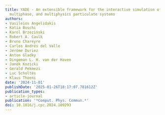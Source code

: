 ```yaml
---
title: YADE - An extensible framework for the interactive simulation of multiscale,
  multiphase, and multiphysics particulate systems
authors:
- Vasileios Angelidakis
- Katia Boschi
- Karol Brzeziński
- Robert A. Caulk
- Bruno Chareyre
- Carlos Andrés del Valle
- Jérôme Duriez
- Anton Gladky
- Dingeman L. H. van der Haven
- Janek Kozicki
- Gerald Pekmezi
- Luc Scholtès
- Klaus Thoeni
date: '2024-11-01'
publishDate: '2025-01-26T18:17:07.781612Z'
publication_types:
- article-journal
publication: '*Comput. Phys. Commun.*'
doi: 10.1016/j.cpc.2024.109293
---
```

